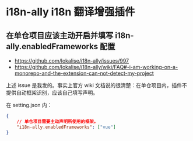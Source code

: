 # i18n-ally i18n 翻译增强插件

## 在单仓项目应该主动开启并填写 i18n-ally.enabledFrameworks 配置

- https://github.com/lokalise/i18n-ally/issues/997
- https://github.com/lokalise/i18n-ally/wiki/FAQ#-i-am-working-on-a-monorepo-and-the-extension-can-not-detect-my-project

上述 issue 是我发的。事实上官方 wiki 文档说的很清楚：在单仓项目内，插件不提供自动框架识别，应该自己填写声明。

在 setting.json 内：

```json
{
	// 单仓项目需要主动声明所使用的框架。
	"i18n-ally.enabledFrameworks": ["vue"]
}
```
